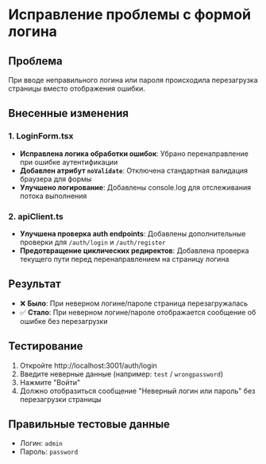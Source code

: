 # Исправление проблемы с формой логина

## Проблема
При вводе неправильного логина или пароля происходила перезагрузка страницы вместо отображения ошибки.

## Внесенные изменения

### 1. LoginForm.tsx
- **Исправлена логика обработки ошибок**: Убрано перенаправление при ошибке аутентификации
- **Добавлен атрибут `noValidate`**: Отключена стандартная валидация браузера для формы
- **Улучшено логирование**: Добавлены console.log для отслеживания потока выполнения

### 2. apiClient.ts
- **Улучшена проверка auth endpoints**: Добавлены дополнительные проверки для `/auth/login` и `/auth/register`
- **Предотвращение циклических редиректов**: Добавлена проверка текущего пути перед перенаправлением на страницу логина

## Результат
- ❌ **Было**: При неверном логине/пароле страница перезагружалась
- ✅ **Стало**: При неверном логине/пароле отображается сообщение об ошибке без перезагрузки

## Тестирование
1. Откройте http://localhost:3001/auth/login
2. Введите неверные данные (например: `test` / `wrongpassword`)
3. Нажмите "Войти"
4. Должно отобразиться сообщение "Неверный логин или пароль" без перезагрузки страницы

## Правильные тестовые данные
- Логин: `admin`
- Пароль: `password`
